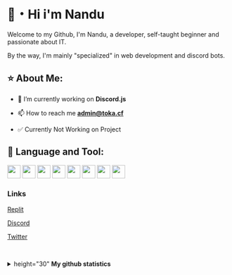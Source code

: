 # 👋・Hi i'm Nandu

Welcome to my Github, I'm Nandu, a developer, self-taught beginner and passionate about IT.

By the way, I'm mainly "specialized" in web development and discord bots.

## ⭐ About Me:

- 🔭 I’m currently working on **Discord.js**

- 📫 How to reach me **admin@toka.cf**

- ✅ Currently Not Working on Project

## 📘 Language and Tool:

   

<img height="30" src="https://img.shields.io/badge/JavaScript-323330?style=for-the-badge&logo=javascript&logoColor=30"> <img height="30" src="https://img.shields.io/badge/Node.js-339933?style=for-the-badge&logo=nodedotjs&logoColor=white">   <img height="30" src="https://img.shields.io/badge/MySQL-005C84?style=for-the-badge&logo=mysql&logoColor=white"> <img height="30" src="https://img.shields.io/badge/MongoDB-4EA94B?style=for-the-badge&logo=mongodb&logoColor=white"> <img height="30" src="https://img.shields.io/badge/HTML5-E34F26?style=for-the-badge&logo=html5&logoColor=white"> <img height="30" src="https://img.shields.io/badge/CSS3-1572B6?style=for-the-badge&logo=css3&logoColor=white"> <img height="30" src="https://img.shields.io/badge/npm-CB3837?style=for-the-badge&logo=npm&logoColor=white"> <img height="30" src="https://img.shields.io/badge/Express.js-000000?style=for-the-badge&logo=express&logoColor=white">

    

<h3 align="left">Links</h3>

<a href="https://replit.com/@NanduWasTaken">Replit</a>

<a href="https://discord.com/users/852381000528035890">Discord</a>

<a href="https://twitter.com/@NanduWasTaken">Twitter</a>

<br><details>

<summary> height="30" <b>My github statistics</b></summary>

![NanduWasTaken's github stats](https://github-readme-stats.vercel.app/api?username=NanduWasTaken&count_private=true&show_icons=true&theme=midnight-purple)

</details>

 

